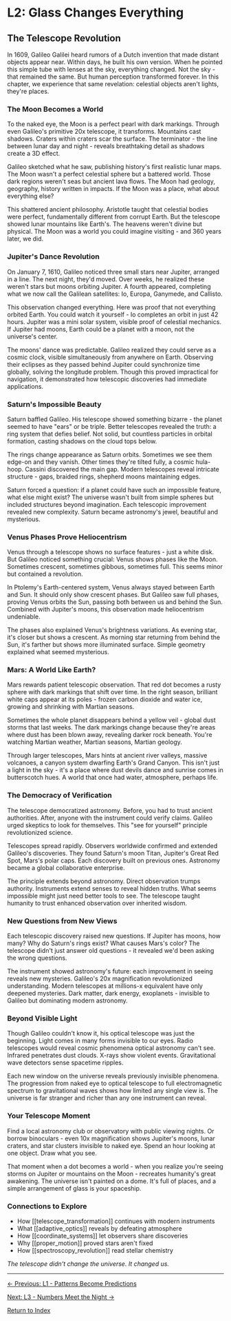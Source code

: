 # L2: Glass Changes Everything

## The Telescope Revolution

In 1609, Galileo Galilei heard rumors of a Dutch invention that made distant objects appear near. Within days, he built his own version. When he pointed this simple tube with lenses at the sky, everything changed. Not the sky - that remained the same. But human perception transformed forever. In this chapter, we experience that same revelation: celestial objects aren't lights, they're places.

### The Moon Becomes a World

To the naked eye, the Moon is a perfect pearl with dark markings. Through even Galileo's primitive 20x telescope, it transforms. Mountains cast shadows. Craters within craters scar the surface. The terminator - the line between lunar day and night - reveals breathtaking detail as shadows create a 3D effect.

Galileo sketched what he saw, publishing history's first realistic lunar maps. The Moon wasn't a perfect celestial sphere but a battered world. Those dark regions weren't seas but ancient lava flows. The Moon had geology, geography, history written in impacts. If the Moon was a place, what about everything else?

This shattered ancient philosophy. Aristotle taught that celestial bodies were perfect, fundamentally different from corrupt Earth. But the telescope showed lunar mountains like Earth's. The heavens weren't divine but physical. The Moon was a world you could imagine visiting - and 360 years later, we did.

### Jupiter's Dance Revolution

On January 7, 1610, Galileo noticed three small stars near Jupiter, arranged in a line. The next night, they'd moved. Over weeks, he realized these weren't stars but moons orbiting Jupiter. A fourth appeared, completing what we now call the Galilean satellites: Io, Europa, Ganymede, and Callisto.

This observation changed everything. Here was proof that not everything orbited Earth. You could watch it yourself - Io completes an orbit in just 42 hours. Jupiter was a mini solar system, visible proof of celestial mechanics. If Jupiter had moons, Earth could be a planet with a moon, not the universe's center.

The moons' dance was predictable. Galileo realized they could serve as a cosmic clock, visible simultaneously from anywhere on Earth. Observing their eclipses as they passed behind Jupiter could synchronize time globally, solving the longitude problem. Though this proved impractical for navigation, it demonstrated how telescopic discoveries had immediate applications.

### Saturn's Impossible Beauty

Saturn baffled Galileo. His telescope showed something bizarre - the planet seemed to have "ears" or be triple. Better telescopes revealed the truth: a ring system that defies belief. Not solid, but countless particles in orbital formation, casting shadows on the cloud tops below.

The rings change appearance as Saturn orbits. Sometimes we see them edge-on and they vanish. Other times they're tilted fully, a cosmic hula-hoop. Cassini discovered the main gap. Modern telescopes reveal intricate structure - gaps, braided rings, shepherd moons maintaining edges.

Saturn forced a question: if a planet could have such an impossible feature, what else might exist? The universe wasn't built from simple spheres but included structures beyond imagination. Each telescopic improvement revealed new complexity. Saturn became astronomy's jewel, beautiful and mysterious.

### Venus Phases Prove Heliocentrism

Venus through a telescope shows no surface features - just a white disk. But Galileo noticed something crucial: Venus shows phases like the Moon. Sometimes crescent, sometimes gibbous, sometimes full. This seems minor but contained a revolution.

In Ptolemy's Earth-centered system, Venus always stayed between Earth and Sun. It should only show crescent phases. But Galileo saw full phases, proving Venus orbits the Sun, passing both between us and behind the Sun. Combined with Jupiter's moons, this observation made heliocentrism undeniable.

The phases also explained Venus's brightness variations. As evening star, it's closer but shows a crescent. As morning star returning from behind the Sun, it's farther but shows more illuminated surface. Simple geometry explained what seemed mysterious.

### Mars: A World Like Earth?

Mars rewards patient telescopic observation. That red dot becomes a rusty sphere with dark markings that shift over time. In the right season, brilliant white caps appear at its poles - frozen carbon dioxide and water ice, growing and shrinking with Martian seasons.

Sometimes the whole planet disappears behind a yellow veil - global dust storms that last weeks. The dark markings change because they're areas where dust has been blown away, revealing darker rock beneath. You're watching Martian weather, Martian seasons, Martian geology.

Through larger telescopes, Mars hints at ancient river valleys, massive volcanoes, a canyon system dwarfing Earth's Grand Canyon. This isn't just a light in the sky - it's a place where dust devils dance and sunrise comes in butterscotch hues. A world that once had water, atmosphere, perhaps life.

### The Democracy of Verification

The telescope democratized astronomy. Before, you had to trust ancient authorities. After, anyone with the instrument could verify claims. Galileo urged skeptics to look for themselves. This "see for yourself" principle revolutionized science.

Telescopes spread rapidly. Observers worldwide confirmed and extended Galileo's discoveries. They found Saturn's moon Titan, Jupiter's Great Red Spot, Mars's polar caps. Each discovery built on previous ones. Astronomy became a global collaborative enterprise.

The principle extends beyond astronomy. Direct observation trumps authority. Instruments extend senses to reveal hidden truths. What seems impossible might just need better tools to see. The telescope taught humanity to trust enhanced observation over inherited wisdom.

### New Questions from New Views

Each telescopic discovery raised new questions. If Jupiter has moons, how many? Why do Saturn's rings exist? What causes Mars's color? The telescope didn't just answer old questions - it revealed we'd been asking the wrong questions.

The instrument showed astronomy's future: each improvement in seeing reveals new mysteries. Galileo's 20x magnification revolutionized understanding. Modern telescopes at millions-x equivalent have only deepened mysteries. Dark matter, dark energy, exoplanets - invisible to Galileo but dominating modern astronomy.

### Beyond Visible Light

Though Galileo couldn't know it, his optical telescope was just the beginning. Light comes in many forms invisible to our eyes. Radio telescopes would reveal cosmic phenomena optical astronomy can't see. Infrared penetrates dust clouds. X-rays show violent events. Gravitational wave detectors sense spacetime ripples.

Each new window on the universe reveals previously invisible phenomena. The progression from naked eye to optical telescope to full electromagnetic spectrum to gravitational waves shows how limited any single view is. The universe is far stranger and richer than any one instrument can reveal.

### Your Telescope Moment

Find a local astronomy club or observatory with public viewing nights. Or borrow binoculars - even 10x magnification shows Jupiter's moons, lunar craters, and star clusters invisible to naked eye. Spend an hour looking at one object. Draw what you see.

That moment when a dot becomes a world - when you realize you're seeing storms on Jupiter or mountains on the Moon - recreates humanity's great awakening. The universe isn't painted on a dome. It's full of places, and a simple arrangement of glass is your spaceship.

### Connections to Explore

- How [[telescope_transformation]] continues with modern instruments
- What [[adaptive_optics]] reveals by defeating atmosphere
- How [[coordinate_systems]] let observers share discoveries
- Why [[proper_motion]] proved stars aren't fixed
- How [[spectroscopy_revolution]] read stellar chemistry

*The telescope didn't change the universe. It changed us.*

---

[← Previous: L1 - Patterns Become Predictions](L1_Patterns_Become_Predictions.md)

[Next: L3 - Numbers Meet the Night →](L3_Numbers_Meet_the_Night.md)

[Return to Index](HA_Astronomy_Index.md)